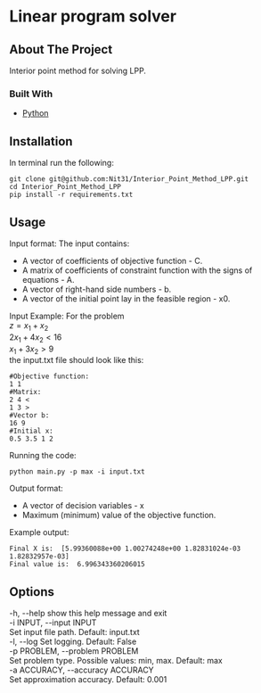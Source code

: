 # Linear program solver

<!-- ABOUT THE PROJECT -->
## About The Project
Interior point method for solving LPP.

### Built With

* [Python](https://www.python.org/)

<!-- GETTING STARTED -->
## Installation
In terminal run the following:

    git clone git@github.com:Nit31/Interior_Point_Method_LPP.git
    cd Interior_Point_Method_LPP
    pip install -r requirements.txt


<!-- USAGE EXAMPLES -->
## Usage
Input format:
The input contains:
* A vector of coefficients of objective function - C.
* A matrix of coefficients of constraint function with the signs of equations - A.
* A vector of right-hand side numbers - b.
* A vector of the initial point lay in the feasible region - x0.

Input Example:
For the problem\
$z = x_1 + x_2$\
$2x_1 + 4x_2 < 16$\
$x_1 + 3x_2 > 9$\
the input.txt file should look like this:

    #Objective function:
    1 1
    #Matrix:
    2 4 <
    1 3 >
    #Vector b:
    16 9
    #Initial x:
    0.5 3.5 1 2

Running the code:

    python main.py -p max -i input.txt

Output format:
* A vector of decision variables - x
* Maximum (minimum) value of the objective function.

Example output:
    
    Final X is:  [5.99360088e+00 1.00274248e+00 1.82831024e-03 1.82832957e-03]
    Final value is:  6.996343360206015

## Options

-h, --help            show this help message and exit\
-i INPUT, --input INPUT\
                    Set input file path. Default: input.txt\
-l, --log             Set logging. Default: False\
-p PROBLEM, --problem PROBLEM\
                    Set problem type. Possible values: min, max. Default: max\
-a ACCURACY, --accuracy ACCURACY\
                    Set approximation accuracy. Default: 0.001
